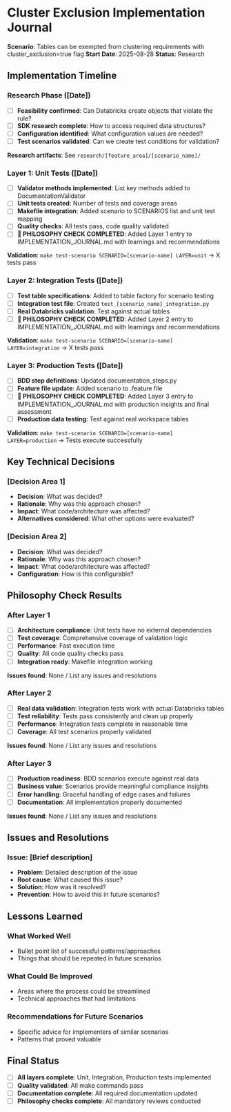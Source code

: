 # Cluster Exclusion Implementation Journal

**Scenario**: Tables can be exempted from clustering requirements with cluster_exclusion=true flag
**Start Date**: 2025-08-28
**Status**: Research

## Implementation Timeline

### Research Phase ([Date])
- [ ] **Feasibility confirmed**: Can Databricks create objects that violate the rule?
- [ ] **SDK research complete**: How to access required data structures?
- [ ] **Configuration identified**: What configuration values are needed?
- [ ] **Test scenarios validated**: Can we create test conditions for validation?

**Research artifacts**: See `research/[feature_area]/[scenario_name]/`

### Layer 1: Unit Tests ([Date])
- [ ] **Validator methods implemented**: List key methods added to DocumentationValidator
- [ ] **Unit tests created**: Number of tests and coverage areas
- [ ] **Makefile integration**: Added scenario to SCENARIOS list and unit test mapping
- [ ] **Quality checks**: All tests pass, code quality validated
- [ ] **🔄 PHILOSOPHY CHECK COMPLETED**: Added Layer 1 entry to IMPLEMENTATION_JOURNAL.md with learnings and recommendations

**Validation**: `make test-scenario SCENARIO=[scenario-name] LAYER=unit` → X tests pass

### Layer 2: Integration Tests ([Date])
- [ ] **Test table specifications**: Added to table factory for scenario testing
- [ ] **Integration test file**: Created `test_[scenario_name]_integration.py`
- [ ] **Real Databricks validation**: Test against actual tables
- [ ] **🔄 PHILOSOPHY CHECK COMPLETED**: Added Layer 2 entry to IMPLEMENTATION_JOURNAL.md with learnings and recommendations

**Validation**: `make test-scenario SCENARIO=[scenario-name] LAYER=integration` → X tests pass

### Layer 3: Production Tests ([Date])
- [ ] **BDD step definitions**: Updated documentation_steps.py
- [ ] **Feature file update**: Added scenario to .feature file
- [ ] **🔄 PHILOSOPHY CHECK COMPLETED**: Added Layer 3 entry to IMPLEMENTATION_JOURNAL.md with production insights and final assessment  
- [ ] **Production data testing**: Test against real workspace tables

**Validation**: `make test-scenario SCENARIO=[scenario-name] LAYER=production` → Tests execute successfully

## Key Technical Decisions

### [Decision Area 1]
- **Decision**: What was decided?
- **Rationale**: Why was this approach chosen?
- **Impact**: What code/architecture was affected?
- **Alternatives considered**: What other options were evaluated?

### [Decision Area 2]
- **Decision**: What was decided?
- **Rationale**: Why was this approach chosen?
- **Impact**: What code/architecture was affected?
- **Configuration**: How is this configurable?

## Philosophy Check Results

### After Layer 1
- [ ] **Architecture compliance**: Unit tests have no external dependencies
- [ ] **Test coverage**: Comprehensive coverage of validation logic
- [ ] **Performance**: Fast execution time
- [ ] **Quality**: All code quality checks pass
- [ ] **Integration ready**: Makefile integration working

**Issues found**: None / List any issues and resolutions

### After Layer 2
- [ ] **Real data validation**: Integration tests work with actual Databricks tables
- [ ] **Test reliability**: Tests pass consistently and clean up properly
- [ ] **Performance**: Integration tests complete in reasonable time
- [ ] **Coverage**: All test scenarios properly validated

**Issues found**: None / List any issues and resolutions

### After Layer 3
- [ ] **Production readiness**: BDD scenarios execute against real data
- [ ] **Business value**: Scenarios provide meaningful compliance insights
- [ ] **Error handling**: Graceful handling of edge cases and failures
- [ ] **Documentation**: All implementation properly documented

**Issues found**: None / List any issues and resolutions

## Issues and Resolutions

### Issue: [Brief description]
- **Problem**: Detailed description of the issue
- **Root cause**: What caused this issue?
- **Solution**: How was it resolved?
- **Prevention**: How to avoid this in future scenarios?

## Lessons Learned

### What Worked Well
- Bullet point list of successful patterns/approaches
- Things that should be repeated in future scenarios

### What Could Be Improved
- Areas where the process could be streamlined
- Technical approaches that had limitations

### Recommendations for Future Scenarios
- Specific advice for implementers of similar scenarios
- Patterns that proved valuable

## Final Status

- [ ] **All layers complete**: Unit, Integration, Production tests implemented
- [ ] **Quality validated**: All make commands pass
- [ ] **Documentation complete**: All required documentation updated
- [ ] **Philosophy checks complete**: All mandatory reviews conducted